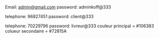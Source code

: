 <!-- un admin -->
Email: admin@gmail.com
password: adminkoff@333

<!-- clien -->

telephone: 96827451
password: client@333

<!-- livreur -->

telephone: 70229796
password: livreur@333
couleur principal = #106383
colueur secondaire = #72815A